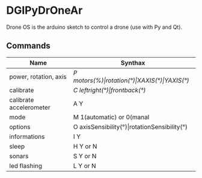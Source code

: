 # DGIPyDrOneAr
Drone OS is the arduino sketch to control a drone (use with Py and Qt).

## Commands

| Name | Synthax |
| ------------- | ----------- |
| power, rotation, axis | _P motors(%)\|rotation(°)\|XAXIS(°)\|YAXIS(°)_ |
| calibrate | _C leftright(°)\|frontback(°)_ |
| calibrate accelerometer | A Y |
| mode | M 1(automatic) or 0(manal |
| options | O axisSensibility(°)\|rotationSensibility(°) |
| informations | I Y |
| sleep | H Y or N |
| sonars | S Y or N |
| led flashing | L Y or N |
